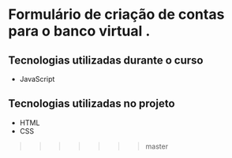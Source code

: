 # Formulário de criação de contas para o banco virtual .

## Tecnologias utilizadas durante o curso
* JavaScript

## Tecnologias utilizadas no projeto
* HTML
* CSS
>>>>>>> master
